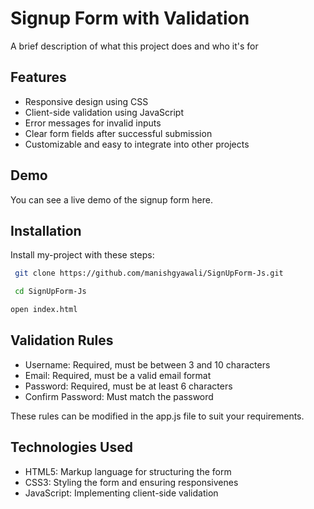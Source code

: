 
# Signup Form with Validation

A brief description of what this project does and who it's for


## Features

- Responsive design using CSS
- Client-side validation using JavaScript
- Error messages for invalid inputs
- Clear form fields after successful submission
- Customizable and easy to integrate into other projects




## Demo

You can see a live demo of the signup form here.




## Installation

Install my-project with these steps:

```bash
 git clone https://github.com/manishgyawali/SignUpForm-Js.git
```
```bash
 cd SignUpForm-Js
```
```bash
open index.html
```


    
## Validation Rules

- Username: Required, must be between 3 and 10 characters
- Email: Required, must be a valid email format
- Password: Required, must be at least 6 characters
- Confirm Password: Must match the password

These rules can be modified in the app.js file to suit your requirements.

## Technologies Used

- HTML5: Markup language for structuring the form
- CSS3: Styling the form and ensuring responsivenes
- JavaScript: Implementing client-side validation


